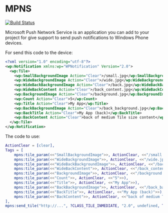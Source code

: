 MPNS
====

[![Build Status](https://api.travis-ci.org/altenwald/mpns.png)](https://travis-ci.org/altenwald/mpns)

Microsoft Push Network Service is an application you can add to your project for give support to send push notifications to Windows Phone devices.

For send this code to the device:

```xml
<?xml version="1.0" encoding="utf-8"?>
<wp:Notification xmlns:wp="WPNotification" Version="2.0">
  <wp:Tile>
    <wp:SmallBackgroundImage Action="Clear">/small.jpg</wp:SmallBackgroundImage>
    <wp:WideBackgroundImage Action="Clear">/wide.jpg</wp:WideBackgroundImage>
    <wp:WideBackBackgroundImage Action="Clear">/back.jpg</wp:WideBackBackgroundImage>
    <wp:WideBackContent Action="Clear">/back_content.jpg</wp:WideBackContent>
    <wp:BackgroundImage Action="Clear">/background.jpg</wp:BackgroundImage>
    <wp:Count Action="Clear">5</wp:Count>
    <wp:Title Action="Clear">My App</wp:Title>
    <wp:BackBackgroundImage Action="Clear">/back_background.jpg</wp:BackBackgroundImage>
    <wp:BackTitle Action="Clear">My App (back)</wp:BackTitle>
    <wp:BackContent Action="Clear">back of medium Tile size content</wp:BackContent>
  </wp:Tile>
</wp:Notification>
```

The code to use:

```erlang
ActionClear = [clear],
Tags = [
    mpns:tile_param(<<"SmallBackgroundImage">>, ActionClear, <<"/small.jpg">>),
    mpns:tile_param(<<"WideBackgroundImage">>, ActionClear, <<"/wide.jpg">>),
    mpns:tile_param(<<"WideBackBackgroundImage">>, ActionClear, <<"/back.jpg">>),
    mpns:tile_param(<<"WideBackContent">>, ActionClear, <<"/back_content.jpg">>),
    mpns:tile_param(<<"BackgroundImage">>, ActionClear, <<"/background.jpg">>),
    mpns:tile_param(<<"Count">>, ActionClear, <<"5">>),
    mpns:tile_param(<<"Title">>, ActionClear, <<"My App">>),
    mpns:tile_param(<<"BackBackgroundImage">>, ActionClear, <<"/back_background.jpg">>),
    mpns:tile_param(<<"BackTitle">>, ActionClear, <<"My App (back)">>),
    mpns:tile_param(<<"BackContent">>, ActionClear, <<"back of medium Tile size content">>)
],
mpns:send_tile("http://...", ?CLASS_TILE_INMEDIATE, "2.0", undefined, Tags),
```
